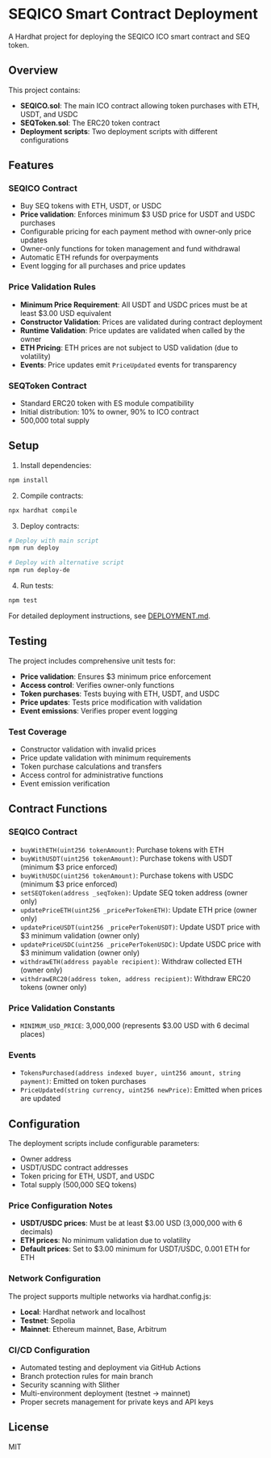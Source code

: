 # SEQICO Smart Contract Deployment

A Hardhat project for deploying the SEQICO ICO smart contract and SEQ token.

## Overview

This project contains:
- **SEQICO.sol**: The main ICO contract allowing token purchases with ETH, USDT, and USDC
- **SEQToken.sol**: The ERC20 token contract
- **Deployment scripts**: Two deployment scripts with different configurations

## Features

### SEQICO Contract
- Buy SEQ tokens with ETH, USDT, or USDC
- **Price validation**: Enforces minimum $3 USD price for USDT and USDC purchases
- Configurable pricing for each payment method with owner-only price updates
- Owner-only functions for token management and fund withdrawal
- Automatic ETH refunds for overpayments
- Event logging for all purchases and price updates

### Price Validation Rules
- **Minimum Price Requirement**: All USDT and USDC prices must be at least $3.00 USD equivalent
- **Constructor Validation**: Prices are validated during contract deployment
- **Runtime Validation**: Price updates are validated when called by the owner
- **ETH Pricing**: ETH prices are not subject to USD validation (due to volatility)
- **Events**: Price updates emit `PriceUpdated` events for transparency

### SEQToken Contract
- Standard ERC20 token with ES module compatibility
- Initial distribution: 10% to owner, 90% to ICO contract
- 500,000 total supply

## Setup

1. Install dependencies:
```bash
npm install
```

2. Compile contracts:
```bash
npx hardhat compile
```

3. Deploy contracts:
```bash
# Deploy with main script
npm run deploy

# Deploy with alternative script  
npm run deploy-de
```

4. Run tests:
```bash
npm test
```

For detailed deployment instructions, see [DEPLOYMENT.md](DEPLOYMENT.md).

## Testing

The project includes comprehensive unit tests for:
- **Price validation**: Ensures $3 minimum price enforcement
- **Access control**: Verifies owner-only functions
- **Token purchases**: Tests buying with ETH, USDT, and USDC
- **Price updates**: Tests price modification with validation
- **Event emissions**: Verifies proper event logging

### Test Coverage
- Constructor validation with invalid prices
- Price update validation with minimum requirements
- Token purchase calculations and transfers
- Access control for administrative functions
- Event emission verification

## Contract Functions

### SEQICO Contract
- `buyWithETH(uint256 tokenAmount)`: Purchase tokens with ETH
- `buyWithUSDT(uint256 tokenAmount)`: Purchase tokens with USDT (minimum $3 price enforced)
- `buyWithUSDC(uint256 tokenAmount)`: Purchase tokens with USDC (minimum $3 price enforced)
- `setSEQToken(address _seqToken)`: Update SEQ token address (owner only)
- `updatePriceETH(uint256 _pricePerTokenETH)`: Update ETH price (owner only)
- `updatePriceUSDT(uint256 _pricePerTokenUSDT)`: Update USDT price with $3 minimum validation (owner only)
- `updatePriceUSDC(uint256 _pricePerTokenUSDC)`: Update USDC price with $3 minimum validation (owner only)
- `withdrawETH(address payable recipient)`: Withdraw collected ETH (owner only)
- `withdrawERC20(address token, address recipient)`: Withdraw ERC20 tokens (owner only)

### Price Validation Constants
- `MINIMUM_USD_PRICE`: 3,000,000 (represents $3.00 USD with 6 decimal places)

### Events
- `TokensPurchased(address indexed buyer, uint256 amount, string payment)`: Emitted on token purchases
- `PriceUpdated(string currency, uint256 newPrice)`: Emitted when prices are updated

## Configuration

The deployment scripts include configurable parameters:
- Owner address
- USDT/USDC contract addresses  
- Token pricing for ETH, USDT, and USDC
- Total supply (500,000 SEQ tokens)

### Price Configuration Notes
- **USDT/USDC prices**: Must be at least $3.00 USD (3,000,000 with 6 decimals)
- **ETH prices**: No minimum validation due to volatility
- **Default prices**: Set to $3.00 minimum for USDT/USDC, 0.001 ETH for ETH

### Network Configuration
The project supports multiple networks via hardhat.config.js:
- **Local**: Hardhat network and localhost
- **Testnet**: Sepolia
- **Mainnet**: Ethereum mainnet, Base, Arbitrum

### CI/CD Configuration
- Automated testing and deployment via GitHub Actions
- Branch protection rules for main branch
- Security scanning with Slither
- Multi-environment deployment (testnet → mainnet)
- Proper secrets management for private keys and API keys

## License

MIT
